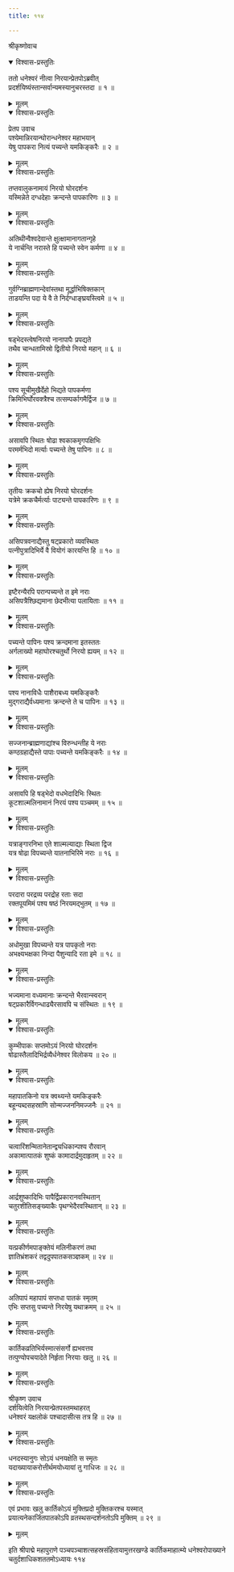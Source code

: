 ```yaml
---
title: ११४

---
```

श्रीकृष्णोवाच  

<details open><summary>विश्वास-प्रस्तुतिः</summary>

ततो धनेश्वरं नीत्वा निरयान्प्रेतपोऽब्रवीत्  
प्रदर्शयिष्यंस्तान्सर्वान्यमस्यानुचरस्तदा ॥ १ ॥
</details>

<details><summary>मूलम्</summary>

ततो धनेश्वरं नीत्वा निरयान्प्रेतपोऽब्रवीत्  
प्रदर्शयिष्यंस्तान्सर्वान्यमस्यानुचरस्तदा ॥ १ ॥
</details>



<details open><summary>विश्वास-प्रस्तुतिः</summary>

प्रेतप उवाच  
पश्येमान्निरयान्घोरान्धनेश्वर महाभयान्  
येषु पापकरा नित्यं पच्यन्ते यमकिङ्करैः ॥ २ ॥
</details>

<details><summary>मूलम्</summary>

प्रेतप उवाच  
पश्येमान्निरयान्घोरान्धनेश्वर महाभयान्  
येषु पापकरा नित्यं पच्यन्ते यमकिङ्करैः ॥ २ ॥
</details>



<details open><summary>विश्वास-प्रस्तुतिः</summary>

तप्तवालुकनामायं निरयो घोरदर्शनः  
यस्मिन्नेते दग्धदेहाः क्रन्दन्ते पापकारिणः ॥ ३ ॥
</details>

<details><summary>मूलम्</summary>

तप्तवालुकनामायं निरयो घोरदर्शनः  
यस्मिन्नेते दग्धदेहाः क्रन्दन्ते पापकारिणः ॥ ३ ॥
</details>



<details open><summary>विश्वास-प्रस्तुतिः</summary>

अतिथीन्वैश्वदेवान्ते क्षुत्क्षामानागतान्गृहे  
ये नार्चन्ति नरास्ते हि पच्यन्ते स्वेन कर्मणा ॥ ४ ॥
</details>

<details><summary>मूलम्</summary>

अतिथीन्वैश्वदेवान्ते क्षुत्क्षामानागतान्गृहे  
ये नार्चन्ति नरास्ते हि पच्यन्ते स्वेन कर्मणा ॥ ४ ॥
</details>



<details open><summary>विश्वास-प्रस्तुतिः</summary>

गुर्वग्निब्राह्मणान्देवांस्तथा मूर्द्धाभिषिक्तकान्  
ताडयन्ति पदा ये वै ते निर्दग्धाङ्घ्रयस्त्विमे ॥ ५ ॥
</details>

<details><summary>मूलम्</summary>

गुर्वग्निब्राह्मणान्देवांस्तथा मूर्द्धाभिषिक्तकान्  
ताडयन्ति पदा ये वै ते निर्दग्धाङ्घ्रयस्त्विमे ॥ ५ ॥
</details>



<details open><summary>विश्वास-प्रस्तुतिः</summary>

षड्भेदस्त्वेषनिरयो नानापापैः प्रपद्यते  
तथैव चान्धतामिस्रो द्वितीयो निरयो महान् ॥ ६ ॥
</details>

<details><summary>मूलम्</summary>

षड्भेदस्त्वेषनिरयो नानापापैः प्रपद्यते  
तथैव चान्धतामिस्रो द्वितीयो निरयो महान् ॥ ६ ॥
</details>



<details open><summary>विश्वास-प्रस्तुतिः</summary>

पश्य सूचीमुखैर्देहो भिद्यते पापकर्मणा  
क्रिमिभिर्घोरवक्त्रैश्च तत्सम्पर्कागमैर्द्विज ॥ ७ ॥
</details>

<details><summary>मूलम्</summary>

पश्य सूचीमुखैर्देहो भिद्यते पापकर्मणा  
क्रिमिभिर्घोरवक्त्रैश्च तत्सम्पर्कागमैर्द्विज ॥ ७ ॥
</details>



<details open><summary>विश्वास-प्रस्तुतिः</summary>

असावपि स्थितः षोढा श्वकाकमृगपक्षिभिः  
परमर्मभिदो मर्त्याः पच्यन्ते तेषु पापिनः ॥ ८ ॥
</details>

<details><summary>मूलम्</summary>

असावपि स्थितः षोढा श्वकाकमृगपक्षिभिः  
परमर्मभिदो मर्त्याः पच्यन्ते तेषु पापिनः ॥ ८ ॥
</details>



<details open><summary>विश्वास-प्रस्तुतिः</summary>

तृतीयः क्रकचो ह्येष निरयो घोरदर्शनः  
यत्रेमे क्रकचैर्मर्त्याः पाट्यन्ते पापकारिणः ॥ ९ ॥
</details>

<details><summary>मूलम्</summary>

तृतीयः क्रकचो ह्येष निरयो घोरदर्शनः  
यत्रेमे क्रकचैर्मर्त्याः पाट्यन्ते पापकारिणः ॥ ९ ॥
</details>



<details open><summary>विश्वास-प्रस्तुतिः</summary>

असिपत्रवनाद्यैस्तु षट्प्रकारो व्यवस्थितः  
पत्नीपुत्रादिभिर्ये वै वियोगं कारयन्ति हि ॥ १० ॥
</details>

<details><summary>मूलम्</summary>

असिपत्रवनाद्यैस्तु षट्प्रकारो व्यवस्थितः  
पत्नीपुत्रादिभिर्ये वै वियोगं कारयन्ति हि ॥ १० ॥
</details>



<details open><summary>विश्वास-प्रस्तुतिः</summary>

इष्टैरन्यैरपि परान्पच्यन्ते त इमे नराः  
असिपत्रैश्छिद्यमाना छेदभीत्या पलायिताः ॥ ११ ॥
</details>

<details><summary>मूलम्</summary>

इष्टैरन्यैरपि परान्पच्यन्ते त इमे नराः  
असिपत्रैश्छिद्यमाना छेदभीत्या पलायिताः ॥ ११ ॥
</details>



<details open><summary>विश्वास-प्रस्तुतिः</summary>

पच्यन्ते पापिनः पश्य क्रन्दमाना इतस्ततः  
अर्गलाख्यो महाघोरश्चतुर्थो निरयो ह्ययम् ॥ १२ ॥
</details>

<details><summary>मूलम्</summary>

पच्यन्ते पापिनः पश्य क्रन्दमाना इतस्ततः  
अर्गलाख्यो महाघोरश्चतुर्थो निरयो ह्ययम् ॥ १२ ॥
</details>



<details open><summary>विश्वास-प्रस्तुतिः</summary>

पश्य नानाविधैः पाशैराबध्य यमकिङ्करैः  
मुद्गराद्यैर्वध्यमानाः क्रन्दन्ते ते च पापिनः ॥ १३ ॥
</details>

<details><summary>मूलम्</summary>

पश्य नानाविधैः पाशैराबध्य यमकिङ्करैः  
मुद्गराद्यैर्वध्यमानाः क्रन्दन्ते ते च पापिनः ॥ १३ ॥
</details>



<details open><summary>विश्वास-प्रस्तुतिः</summary>

सज्जनान्ब्राह्मणाद्यांश्च विरुन्धन्तीह ये नराः  
कण्ठग्रहाद्यैस्ते पापाः पच्यन्ते यमकिङ्करैः ॥ १४ ॥
</details>

<details><summary>मूलम्</summary>

सज्जनान्ब्राह्मणाद्यांश्च विरुन्धन्तीह ये नराः  
कण्ठग्रहाद्यैस्ते पापाः पच्यन्ते यमकिङ्करैः ॥ १४ ॥
</details>



<details open><summary>विश्वास-प्रस्तुतिः</summary>

असावपि हि षड्भेदो वधभेदादिभिः स्थितः  
कूटशाल्मलिनामानं निरयं पश्य पञ्चमम् ॥ १५ ॥
</details>

<details><summary>मूलम्</summary>

असावपि हि षड्भेदो वधभेदादिभिः स्थितः  
कूटशाल्मलिनामानं निरयं पश्य पञ्चमम् ॥ १५ ॥
</details>



<details open><summary>विश्वास-प्रस्तुतिः</summary>

यत्राङ्गारनिभा एते शाल्मल्याद्याः स्थिता द्विज  
यत्र षोढा विपच्यन्ते यातनाभिरिमे नराः ॥ १६ ॥
</details>

<details><summary>मूलम्</summary>

यत्राङ्गारनिभा एते शाल्मल्याद्याः स्थिता द्विज  
यत्र षोढा विपच्यन्ते यातनाभिरिमे नराः ॥ १६ ॥
</details>



<details open><summary>विश्वास-प्रस्तुतिः</summary>

परदारा परद्रव्य परद्रोह रताः सदा  
रक्तपूयमिमं पश्य षष्ठं निरयमद्भुतम् ॥ १७ ॥
</details>

<details><summary>मूलम्</summary>

परदारा परद्रव्य परद्रोह रताः सदा  
रक्तपूयमिमं पश्य षष्ठं निरयमद्भुतम् ॥ १७ ॥
</details>



<details open><summary>विश्वास-प्रस्तुतिः</summary>

अधोमुखा विपच्यन्ते यत्र पापकृतो नराः  
अभक्ष्यभक्षका निन्दा पैशुन्यादि रता इमे ॥ १८ ॥
</details>

<details><summary>मूलम्</summary>

अधोमुखा विपच्यन्ते यत्र पापकृतो नराः  
अभक्ष्यभक्षका निन्दा पैशुन्यादि रता इमे ॥ १८ ॥
</details>



<details open><summary>विश्वास-प्रस्तुतिः</summary>

भज्यमाना वध्यमानाः क्रन्दन्ते भैरवान्स्वरान्  
षट्प्रकारैर्विगन्धाढ्यैरसावपि च संस्थितः ॥ १९ ॥
</details>

<details><summary>मूलम्</summary>

भज्यमाना वध्यमानाः क्रन्दन्ते भैरवान्स्वरान्  
षट्प्रकारैर्विगन्धाढ्यैरसावपि च संस्थितः ॥ १९ ॥
</details>



<details open><summary>विश्वास-प्रस्तुतिः</summary>

कुम्भीपाकः सप्तमोऽयं निरयो घोरदर्शनः  
षोढास्तैलादिभिर्द्रव्यैर्धनेश्वर विलोकय ॥ २० ॥
</details>

<details><summary>मूलम्</summary>

कुम्भीपाकः सप्तमोऽयं निरयो घोरदर्शनः  
षोढास्तैलादिभिर्द्रव्यैर्धनेश्वर विलोकय ॥ २० ॥
</details>



<details open><summary>विश्वास-प्रस्तुतिः</summary>

महापातकिनो यत्र क्वथ्यन्ते यमकिङ्करैः  
बहून्यब्दसहस्राणि सोन्मज्जननिमज्जनैः ॥ २१ ॥
</details>

<details><summary>मूलम्</summary>

महापातकिनो यत्र क्वथ्यन्ते यमकिङ्करैः  
बहून्यब्दसहस्राणि सोन्मज्जननिमज्जनैः ॥ २१ ॥
</details>



<details open><summary>विश्वास-प्रस्तुतिः</summary>

चत्वारिंशन्मितानेतान्द्व्यधिकान्पश्य रौरवान्  
अकामात्पातकं शुष्कं कामादार्द्रमुदाहृतम् ॥ २२ ॥
</details>

<details><summary>मूलम्</summary>

चत्वारिंशन्मितानेतान्द्व्यधिकान्पश्य रौरवान्  
अकामात्पातकं शुष्कं कामादार्द्रमुदाहृतम् ॥ २२ ॥
</details>



<details open><summary>विश्वास-प्रस्तुतिः</summary>

आर्द्रशुष्कादिभिः पापैर्द्विप्रकारानवस्थितान्  
चतुरशीतिसङ्ख्याकैः पृथग्भेदैरवस्थितान् ॥ २३ ॥
</details>

<details><summary>मूलम्</summary>

आर्द्रशुष्कादिभिः पापैर्द्विप्रकारानवस्थितान्  
चतुरशीतिसङ्ख्याकैः पृथग्भेदैरवस्थितान् ॥ २३ ॥
</details>



<details open><summary>विश्वास-प्रस्तुतिः</summary>

यत्प्रकीर्णमपाङ्क्तेयं मलिनीकरणं तथा  
ज्ञातिभ्रंशकरं तद्वदुपपातकसञ्ज्ञकम् ॥ २४ ॥
</details>

<details><summary>मूलम्</summary>

यत्प्रकीर्णमपाङ्क्तेयं मलिनीकरणं तथा  
ज्ञातिभ्रंशकरं तद्वदुपपातकसञ्ज्ञकम् ॥ २४ ॥
</details>



<details open><summary>विश्वास-प्रस्तुतिः</summary>

अतिपापं महापापं सप्तधा पातकं स्मृतम्  
एभिः सप्तसु पच्यन्ते निरयेषु यथाक्रमम् ॥ २५ ॥
</details>

<details><summary>मूलम्</summary>

अतिपापं महापापं सप्तधा पातकं स्मृतम्  
एभिः सप्तसु पच्यन्ते निरयेषु यथाक्रमम् ॥ २५ ॥
</details>



<details open><summary>विश्वास-प्रस्तुतिः</summary>

कार्तिकव्रतिभिर्यस्मात्संसर्गो ह्यभवत्तव  
तत्पुण्योपचयादेते निर्हृता निरयाः खलु ॥ २६ ॥
</details>

<details><summary>मूलम्</summary>

कार्तिकव्रतिभिर्यस्मात्संसर्गो ह्यभवत्तव  
तत्पुण्योपचयादेते निर्हृता निरयाः खलु ॥ २६ ॥
</details>



<details open><summary>विश्वास-प्रस्तुतिः</summary>

श्रीकृष्ण उवाच  
दर्शयित्वेति निरयान्प्रेतपस्तमथाहरत्  
धनेश्वरं यक्षलोकं पश्चादासीत्स तत्र हि ॥ २७ ॥
</details>

<details><summary>मूलम्</summary>

श्रीकृष्ण उवाच  
दर्शयित्वेति निरयान्प्रेतपस्तमथाहरत्  
धनेश्वरं यक्षलोकं पश्चादासीत्स तत्र हि ॥ २७ ॥
</details>



<details open><summary>विश्वास-प्रस्तुतिः</summary>

धनदस्यानुगः सोऽयं धनयक्षेति स स्मृतः  
यदाख्यायाकरोत्तीर्थमयोध्यायां तु गाधिजः ॥ २८ ॥
</details>

<details><summary>मूलम्</summary>

धनदस्यानुगः सोऽयं धनयक्षेति स स्मृतः  
यदाख्यायाकरोत्तीर्थमयोध्यायां तु गाधिजः ॥ २८ ॥
</details>



<details open><summary>विश्वास-प्रस्तुतिः</summary>

एवं प्रभावः खलु कार्तिकोऽयं मुक्तिप्रदो मुक्तिकरश्च यस्मात्  
प्रयात्यनेकार्जितपातकोऽपि व्रतस्थसन्दर्शनतोऽपि मुक्तिम् ॥ २९ ॥
</details>

<details><summary>मूलम्</summary>

एवं प्रभावः खलु कार्तिकोऽयं मुक्तिप्रदो मुक्तिकरश्च यस्मात्  
प्रयात्यनेकार्जितपातकोऽपि व्रतस्थसन्दर्शनतोऽपि मुक्तिम् ॥ २९ ॥
</details>


इति श्रीपाद्मे महापुराणे पञ्चपञ्चाशत्सहस्रसंहितायामुत्तरखण्डे कार्तिकमाहात्म्ये धनेश्वरोपाख्याने चतुर्दशाधिकशततमोऽध्यायः ११४